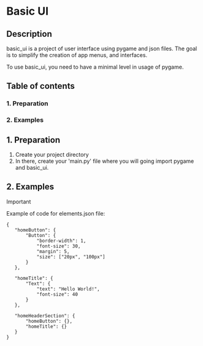 # Basic UI
## Description

basic_ui is a project of user interface using pygame and json files. The goal is to simplify the creation of app menus, and interfaces.

To use basic_ui, you need to have a minimal level in usage of pygame.

## Table of contents

### 1. Preparation
### 2. Examples

## 1. Preparation

1. Create your project directory
2. In there, create your 'main.py' file where you will going import pygame and basic_ui.

## 2. Examples

> [!IMPORTANT]
> Example of code for elements.json file:
> ```
> {
>    "homeButton": {
>        "Button": {
>            "border-width": 1,
>            "font-size": 30,
>            "margin": 5,
>            "size": ["20px", "100px"]
>        }
>    },
>
>    "homeTitle": {
>        "Text": {
>            "text": "Hello World!",
>            "font-size": 40
>        }
>    },
>
>    "homeHeaderSection": {
>        "homeButton": {},
>        "homeTitle": {}
>    }
> }
> ```